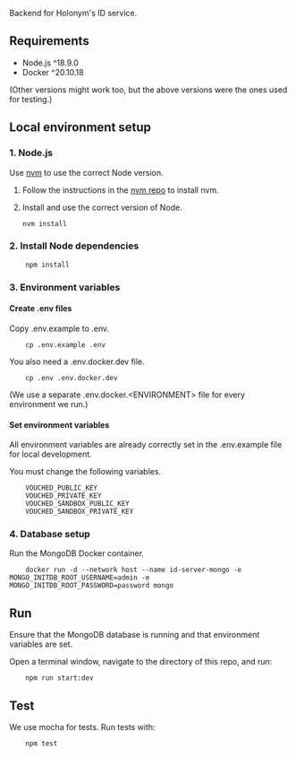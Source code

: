 Backend for Holonym's ID service.

## Requirements

- Node.js ^18.9.0
- Docker ^20.10.18

(Other versions might work too, but the above versions were the ones used for testing.)

## Local environment setup

### 1. Node.js

Use [nvm](https://github.com/nvm-sh/nvm#about) to use the correct Node version.

1.  Follow the instructions in the [nvm repo](https://github.com/nvm-sh/nvm#about) to install nvm.
2.  Install and use the correct version of Node.

        nvm install

### 2. Install Node dependencies

        npm install

### 3. Environment variables

#### Create .env files

Copy .env.example to .env.

        cp .env.example .env

You also need a .env.docker.dev file.

        cp .env .env.docker.dev

(We use a separate .env.docker.\<ENVIRONMENT> file for every environment we run.)

#### Set environment variables

All environment variables are already correctly set in the .env.example file for local development.

You must change the following variables.

        VOUCHED_PUBLIC_KEY
        VOUCHED_PRIVATE_KEY
        VOUCHED_SANDBOX_PUBLIC_KEY
        VOUCHED_SANDBOX_PRIVATE_KEY

### 4. Database setup

Run the MongoDB Docker container.

        docker run -d --network host --name id-server-mongo -e MONGO_INITDB_ROOT_USERNAME=admin -e MONGO_INITDB_ROOT_PASSWORD=password mongo

## Run

Ensure that the MongoDB database is running and that environment variables are set.

Open a terminal window, navigate to the directory of this repo, and run:

        npm run start:dev

## Test

We use mocha for tests. Run tests with:

        npm test
